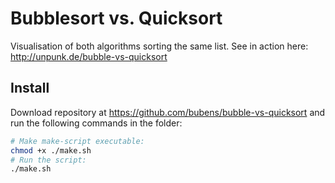 # Bubblesort vs. Quicksort
Visualisation of both algorithms sorting the same list. See in action here: http://unpunk.de/bubble-vs-quicksort

## Install
Download repository at https://github.com/bubens/bubble-vs-quicksort and run the following commands in the folder:

```sh
# Make make-script executable:
chmod +x ./make.sh
# Run the script:
./make.sh
```